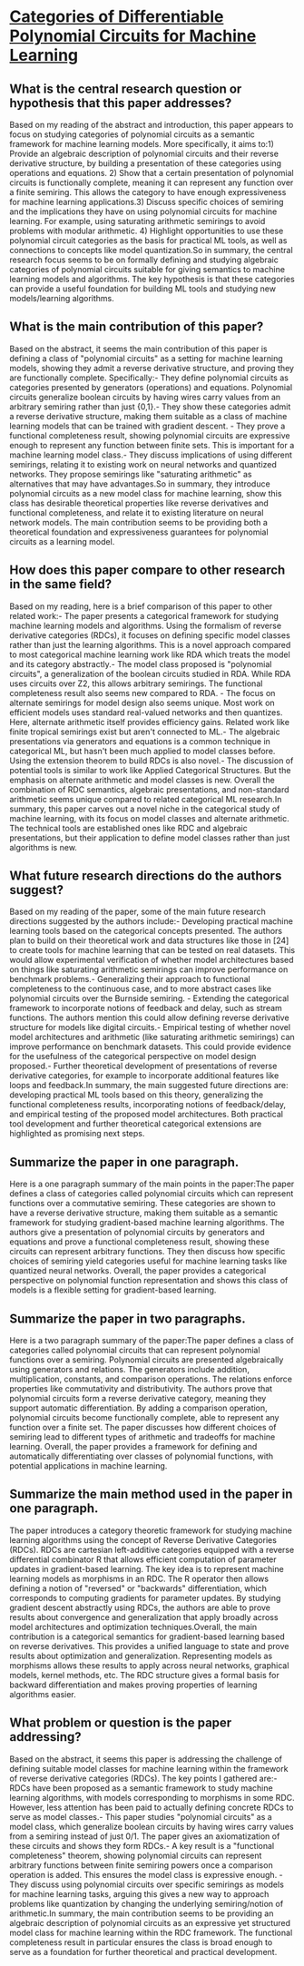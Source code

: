 # [Categories of Differentiable Polynomial Circuits for Machine Learning](https://arxiv.org/abs/2203.06430)

## What is the central research question or hypothesis that this paper addresses?

 Based on my reading of the abstract and introduction, this paper appears to focus on studying categories of polynomial circuits as a semantic framework for machine learning models. More specifically, it aims to:1) Provide an algebraic description of polynomial circuits and their reverse derivative structure, by building a presentation of these categories using operations and equations. 2) Show that a certain presentation of polynomial circuits is functionally complete, meaning it can represent any function over a finite semiring. This allows the category to have enough expressiveness for machine learning applications.3) Discuss specific choices of semiring and the implications they have on using polynomial circuits for machine learning. For example, using saturating arithmetic semirings to avoid problems with modular arithmetic. 4) Highlight opportunities to use these polynomial circuit categories as the basis for practical ML tools, as well as connections to concepts like model quantization.So in summary, the central research focus seems to be on formally defining and studying algebraic categories of polynomial circuits suitable for giving semantics to machine learning models and algorithms. The key hypothesis is that these categories can provide a useful foundation for building ML tools and studying new models/learning algorithms.


## What is the main contribution of this paper?

 Based on the abstract, it seems the main contribution of this paper is defining a class of "polynomial circuits" as a setting for machine learning models, showing they admit a reverse derivative structure, and proving they are functionally complete. Specifically:- They define polynomial circuits as categories presented by generators (operations) and equations. Polynomial circuits generalize boolean circuits by having wires carry values from an arbitrary semiring rather than just {0,1}.- They show these categories admit a reverse derivative structure, making them suitable as a class of machine learning models that can be trained with gradient descent. - They prove a functional completeness result, showing polynomial circuits are expressive enough to represent any function between finite sets. This is important for a machine learning model class.- They discuss implications of using different semirings, relating it to existing work on neural networks and quantized networks. They propose semirings like "saturating arithmetic" as alternatives that may have advantages.So in summary, they introduce polynomial circuits as a new model class for machine learning, show this class has desirable theoretical properties like reverse derivatives and functional completeness, and relate it to existing literature on neural network models. The main contribution seems to be providing both a theoretical foundation and expressiveness guarantees for polynomial circuits as a learning model.


## How does this paper compare to other research in the same field?

 Based on my reading, here is a brief comparison of this paper to other related work:- The paper presents a categorical framework for studying machine learning models and algorithms. Using the formalism of reverse derivative categories (RDCs), it focuses on defining specific model classes rather than just the learning algorithms. This is a novel approach compared to most categorical machine learning work like RDA which treats the model and its category abstractly.- The model class proposed is "polynomial circuits", a generalization of the boolean circuits studied in RDA. While RDA uses circuits over Z2, this allows arbitrary semirings. The functional completeness result also seems new compared to RDA. - The focus on alternate semirings for model design also seems unique. Most work on efficient models uses standard real-valued networks and then quantizes. Here, alternate arithmetic itself provides efficiency gains. Related work like finite tropical semirings exist but aren't connected to ML.- The algebraic presentations via generators and equations is a common technique in categorical ML, but hasn't been much applied to model classes before. Using the extension theorem to build RDCs is also novel.- The discussion of potential tools is similar to work like Applied Categorical Structures. But the emphasis on alternate arithmetic and model classes is new. Overall the combination of RDC semantics, algebraic presentations, and non-standard arithmetic seems unique compared to related categorical ML research.In summary, this paper carves out a novel niche in the categorical study of machine learning, with its focus on model classes and alternate arithmetic. The technical tools are established ones like RDC and algebraic presentations, but their application to define model classes rather than just algorithms is new.


## What future research directions do the authors suggest?

 Based on my reading of the paper, some of the main future research directions suggested by the authors include:- Developing practical machine learning tools based on the categorical concepts presented. The authors plan to build on their theoretical work and data structures like those in [24] to create tools for machine learning that can be tested on real datasets. This would allow experimental verification of whether model architectures based on things like saturating arithmetic semirings can improve performance on benchmark problems.- Generalizing their approach to functional completeness to the continuous case, and to more abstract cases like polynomial circuits over the Burnside semiring. - Extending the categorical framework to incorporate notions of feedback and delay, such as stream functions. The authors mention this could allow defining reverse derivative structure for models like digital circuits.- Empirical testing of whether novel model architectures and arithmetic (like saturating arithmetic semirings) can improve performance on benchmark datasets. This could provide evidence for the usefulness of the categorical perspective on model design proposed.- Further theoretical development of presentations of reverse derivative categories, for example to incorporate additional features like loops and feedback.In summary, the main suggested future directions are: developing practical ML tools based on this theory, generalizing the functional completeness results, incorporating notions of feedback/delay, and empirical testing of the proposed model architectures. Both practical tool development and further theoretical categorical extensions are highlighted as promising next steps.


## Summarize the paper in one paragraph.

 Here is a one paragraph summary of the main points in the paper:The paper defines a class of categories called polynomial circuits which can represent functions over a commutative semiring. These categories are shown to have a reverse derivative structure, making them suitable as a semantic framework for studying gradient-based machine learning algorithms. The authors give a presentation of polynomial circuits by generators and equations and prove a functional completeness result, showing these circuits can represent arbitrary functions. They then discuss how specific choices of semiring yield categories useful for machine learning tasks like quantized neural networks. Overall, the paper provides a categorical perspective on polynomial function representation and shows this class of models is a flexible setting for gradient-based learning.


## Summarize the paper in two paragraphs.

 Here is a two paragraph summary of the paper:The paper defines a class of categories called polynomial circuits that can represent polynomial functions over a semiring. Polynomial circuits are presented algebraically using generators and relations. The generators include addition, multiplication, constants, and comparison operations. The relations enforce properties like commutativity and distributivity. The authors prove that polynomial circuits form a reverse derivative category, meaning they support automatic differentiation. By adding a comparison operation, polynomial circuits become functionally complete, able to represent any function over a finite set. The paper discusses how different choices of semiring lead to different types of arithmetic and tradeoffs for machine learning. Overall, the paper provides a framework for defining and automatically differentiating over classes of polynomial functions, with potential applications in machine learning.


## Summarize the main method used in the paper in one paragraph.

 The paper introduces a category theoretic framework for studying machine learning algorithms using the concept of Reverse Derivative Categories (RDCs). RDCs are cartesian left-additive categories equipped with a reverse differential combinator R that allows efficient computation of parameter updates in gradient-based learning. The key idea is to represent machine learning models as morphisms in an RDC. The R operator then allows defining a notion of "reversed" or "backwards" differentiation, which corresponds to computing gradients for parameter updates. By studying gradient descent abstractly using RDCs, the authors are able to prove results about convergence and generalization that apply broadly across model architectures and optimization techniques.Overall, the main contribution is a categorical semantics for gradient-based learning based on reverse derivatives. This provides a unified language to state and prove results about optimization and generalization. Representing models as morphisms allows these results to apply across neural networks, graphical models, kernel methods, etc. The RDC structure gives a formal basis for backward differentiation and makes proving properties of learning algorithms easier.


## What problem or question is the paper addressing?

 Based on the abstract, it seems this paper is addressing the challenge of defining suitable model classes for machine learning within the framework of reverse derivative categories (RDCs). The key points I gathered are:- RDCs have been proposed as a semantic framework to study machine learning algorithms, with models corresponding to morphisms in some RDC. However, less attention has been paid to actually defining concrete RDCs to serve as model classes.- This paper studies "polynomial circuits" as a model class, which generalize boolean circuits by having wires carry values from a semiring instead of just 0/1. The paper gives an axiomatization of these circuits and shows they form RDCs.- A key result is a "functional completeness" theorem, showing polynomial circuits can represent arbitrary functions between finite semiring powers once a comparison operation is added. This ensures the model class is expressive enough. - They discuss using polynomial circuits over specific semirings as models for machine learning tasks, arguing this gives a new way to approach problems like quantization by changing the underlying semiring/notion of arithmetic.In summary, the main contribution seems to be providing an algebraic description of polynomial circuits as an expressive yet structured model class for machine learning within the RDC framework. The functional completeness result in particular ensures the class is broad enough to serve as a foundation for further theoretical and practical development.
